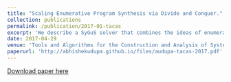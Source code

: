 ```yaml
---
title: "Scaling Enumerative Program Synthesis via Divide and Conquer."
collection: publications
permalink: /publication/2017-01-tacas
excerpt: 'We describe a SyGuS solver that combines the ideas of enumerative search and [unification based synthesis](https://arjunradhakrishna.github.io/publications/cav15a.pdf)'
date: 2017-04-29
venue: 'Tools and Algorithms for the Construction and Analysis of Systems - 23rd International Conference, TACAS 2017, Held as Part of the European Joint Conferences on Theory and Practice of Software, ETAPS 2017, Uppsala, Sweden, April 22-29, 2017, Proceedings, Part I.'
paperurl: 'http://abhishekudupa.github.io/files/audupa-tacas-2017.pdf'
---
```

[Download paper here](http://abhishekudupa.github.io/files/audupa-tacas-2017.pdf)

